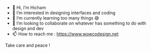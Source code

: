 - 👋 Hi, I’m Hicham
- 👀 I’m interested in designing interfaces and coding
- 🌱 I’m currently learning too many things 😅
- 💞️ I’m looking to collaborate on whatever has something to do with design and dev
- 📫 How to reach me : https://www.wowcodesign.net

Take care and peace !

<!---
CodingDesigns/CodingDesigns is a ✨ special ✨ repository because its `README.md` (this file) appears on your GitHub profile.
You can click the Preview link to take a look at your changes.
--->
